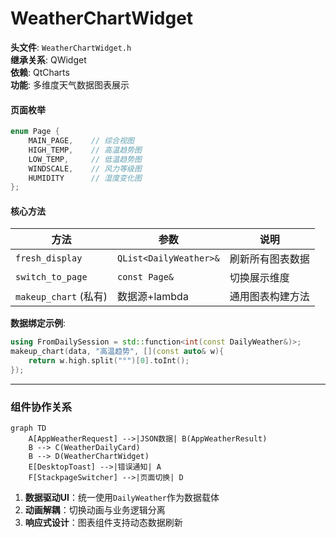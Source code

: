 # **WeatherChartWidget**
**头文件**: `WeatherChartWidget.h`  
**继承关系**: QWidget  
**依赖**: QtCharts  
**功能**: 多维度天气数据图表展示  

#### **页面枚举**
```cpp
enum Page {
    MAIN_PAGE,    // 综合视图
    HIGH_TEMP,    // 高温趋势图
    LOW_TEMP,     // 低温趋势图  
    WINDSCALE,    // 风力等级图
    HUMIDITY      // 湿度变化图
};
```

#### **核心方法**
| 方法                  | 参数                   | 说明             |
| --------------------- | ---------------------- | ---------------- |
| `fresh_display`       | `QList<DailyWeather>&` | 刷新所有图表数据 |
| `switch_to_page`      | `const Page&`          | 切换展示维度     |
| `makeup_chart` (私有) | 数据源+lambda          | 通用图表构建方法 |

**数据绑定示例**:
```cpp
using FromDailySession = std::function<int(const DailyWeather&)>;
makeup_chart(data, "高温趋势", [](const auto& w){ 
    return w.high.split("°")[0].toInt(); 
});
```

---

### **组件协作关系**
```mermaid
graph TD
    A[AppWeatherRequest] -->|JSON数据| B(AppWeatherResult)
    B --> C(WeatherDailyCard)
    B --> D(WeatherChartWidget)
    E[DesktopToast] -->|错误通知| A
    F[StackpageSwitcher] -->|页面切换| D
```

1. **数据驱动UI**：统一使用`DailyWeather`作为数据载体
2. **动画解耦**：切换动画与业务逻辑分离
3. **响应式设计**：图表组件支持动态数据刷新
